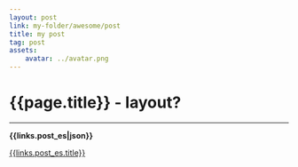 ```yaml
---
layout: post
link: my-folder/awesome/post
title: my post
tag: post
assets:
    avatar: ../avatar.png
---
```


# {{page.title}} - layout?

---

**{{links.post_es|json}}**

[{{links.post_es.title}}]({{links.post_es.link}})
